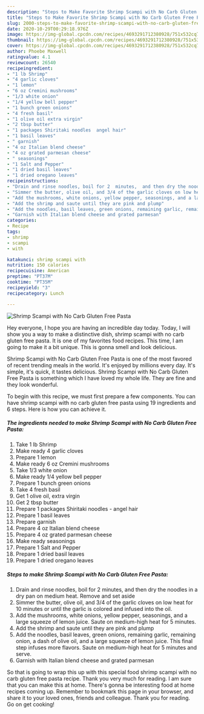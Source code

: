 ```yaml
---
description: "Steps to Make Favorite Shrimp Scampi with No Carb Gluten Free Pasta"
title: "Steps to Make Favorite Shrimp Scampi with No Carb Gluten Free Pasta"
slug: 2000-steps-to-make-favorite-shrimp-scampi-with-no-carb-gluten-free-pasta
date: 2020-10-29T00:29:18.976Z
image: https://img-global.cpcdn.com/recipes/4693291712380928/751x532cq70/shrimp-scampi-with-no-carb-gluten-free-pasta-recipe-main-photo.jpg
thumbnail: https://img-global.cpcdn.com/recipes/4693291712380928/751x532cq70/shrimp-scampi-with-no-carb-gluten-free-pasta-recipe-main-photo.jpg
cover: https://img-global.cpcdn.com/recipes/4693291712380928/751x532cq70/shrimp-scampi-with-no-carb-gluten-free-pasta-recipe-main-photo.jpg
author: Phoebe Maxwell
ratingvalue: 4.1
reviewcount: 26540
recipeingredient:
- "1 lb Shrimp"
- "4 garlic cloves"
- "1 lemon"
- "6 oz Cremini mushrooms"
- "1/3 white onion"
- "1/4 yellow bell pepper"
- "1 bunch green onions"
- "4 fresh basil"
- "1 olive oil extra virgin"
- "2 tbsp butter"
- "1 packages Shiritaki noodles  angel hair"
- "1 basil leaves"
- " garnish"
- "4 oz Italian blend cheese"
- "4 oz grated parmesan cheese"
- " seasonings"
- "1 Salt and Pepper"
- "1 dried basil leaves"
- "1 dried oregano leaves"
recipeinstructions:
- "Drain and rinse noodles, boil for 2  minutes,  and then dry the noodles in a dry pan on medium  heat. Remove and set aside"
- "Simmer the butter, olive oil, and 3/4 of the garlic cloves on low heat for 10 minutes or until the garlic is colored and infused into the oil."
- "Add the mushrooms, white onions, yellow pepper, seasonings, and a large squeeze of lemon juice. Saute on medium-high heat for 5 minutes."
- "Add the shrimp and saute until they are pink and plump"
- "Add the noodles, basil leaves, green onions, remaining garlic, remaining onion, a dash of olive oil, and a large squeeze of lemon juice. This final step infuses more flavors. Saute on medium-high heat for 5 minutes and serve."
- "Garnish with Italian blend cheese and grated parmesan"
categories:
- Recipe
tags:
- shrimp
- scampi
- with

katakunci: shrimp scampi with 
nutrition: 150 calories
recipecuisine: American
preptime: "PT37M"
cooktime: "PT35M"
recipeyield: "3"
recipecategory: Lunch

---
```



![Shrimp Scampi with No Carb Gluten Free Pasta](https://img-global.cpcdn.com/recipes/4693291712380928/751x532cq70/shrimp-scampi-with-no-carb-gluten-free-pasta-recipe-main-photo.jpg)

Hey everyone, I hope you are having an incredible day today. Today, I will show you a way to make a distinctive dish, shrimp scampi with no carb gluten free pasta. It is one of my favorites food recipes. This time, I am going to make it a bit unique. This is gonna smell and look delicious.

Shrimp Scampi with No Carb Gluten Free Pasta is one of the most favored of recent trending meals in the world. It's enjoyed by millions every day. It's simple, it's quick, it tastes delicious. Shrimp Scampi with No Carb Gluten Free Pasta is something which I have loved my whole life. They are fine and they look wonderful.




To begin with this recipe, we must first prepare a few components. You can have shrimp scampi with no carb gluten free pasta using 19 ingredients and 6 steps. Here is how you can achieve it.

<!--inarticleads1-->

##### The ingredients needed to make Shrimp Scampi with No Carb Gluten Free Pasta:

1. Take 1 lb Shrimp
1. Make ready 4 garlic cloves
1. Prepare 1 lemon
1. Make ready 6 oz Cremini mushrooms
1. Take 1/3 white onion
1. Make ready 1/4 yellow bell pepper
1. Prepare 1 bunch green onions
1. Take 4 fresh basil
1. Get 1 olive oil, extra virgin
1. Get 2 tbsp butter
1. Prepare 1 packages Shiritaki noodles - angel hair
1. Prepare 1 basil leaves
1. Prepare  garnish
1. Prepare 4 oz Italian blend cheese
1. Prepare 4 oz grated parmesan cheese
1. Make ready  seasonings
1. Prepare 1 Salt and Pepper
1. Prepare 1 dried basil leaves
1. Prepare 1 dried oregano leaves




<!--inarticleads2-->

##### Steps to make Shrimp Scampi with No Carb Gluten Free Pasta:

1. Drain and rinse noodles, boil for 2  minutes,  and then dry the noodles in a dry pan on medium  heat. Remove and set aside
1. Simmer the butter, olive oil, and 3/4 of the garlic cloves on low heat for 10 minutes or until the garlic is colored and infused into the oil.
1. Add the mushrooms, white onions, yellow pepper, seasonings, and a large squeeze of lemon juice. Saute on medium-high heat for 5 minutes.
1. Add the shrimp and saute until they are pink and plump
1. Add the noodles, basil leaves, green onions, remaining garlic, remaining onion, a dash of olive oil, and a large squeeze of lemon juice. This final step infuses more flavors. Saute on medium-high heat for 5 minutes and serve.
1. Garnish with Italian blend cheese and grated parmesan




So that is going to wrap this up with this special food shrimp scampi with no carb gluten free pasta recipe. Thank you very much for reading. I am sure that you can make this at home. There's gonna be interesting food at home recipes coming up. Remember to bookmark this page in your browser, and share it to your loved ones, friends and colleague. Thank you for reading. Go on get cooking!
